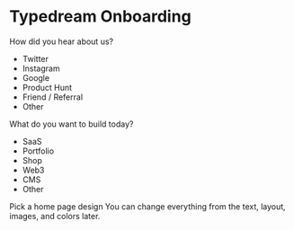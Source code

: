 # Typedream Onboarding

How did you hear about us?

- Twitter
- Instagram
- Google
- Product Hunt
- Friend / Referral
- Other

What do you want to build today?

- SaaS
- Portfolio
- Shop
- Web3
- CMS
- Other

Pick a home page design
You can change everything from the text, layout, images, and colors later.
